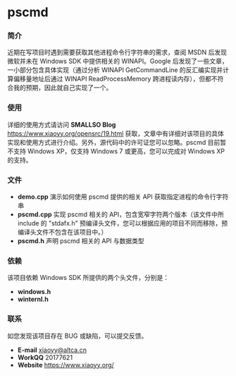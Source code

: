 # pscmd

### 简介
近期在写项目时遇到需要获取其他进程命令行字符串的需求，查阅 MSDN 后发现微软并未在 Windows SDK 中提供相关的 WINAPI。Google 后发现了一些文章，一小部分包含具体实现（通过分析 WINAPI GetCommandLine 的反汇编实现并计算偏移量地址后通过 WINAPI ReadProcessMemory 跨进程读内存），但都不符合我的预期，因此就自己实现了一个。

### 使用
详细的使用方式请访问 **SMALLSO Blog** https://www.xiaoyy.org/opensrc/19.html 获取，文章中有详细对该项目的具体实现和使用方式进行介绍。另外，源代码中的许可证您可以忽略。pscmd 目前暂不支持 Windows XP，仅支持 Windows 7 或更高，您可以完成对 Windows XP 的支持。

### 文件
* **demo.cpp** 演示如何使用 pscmd 提供的相关 API 获取指定进程的命令行字符串
* **pscmd.cpp** 实现 pscmd 相关的 API，包含宽窄字符两个版本（该文件中所 include 的 "stdafx.h" 预编译头文件，您可以根据应用的项目不同而移除，预编译头文件不包含在该项目中。）
* **pscmd.h** 声明 pscmd 相关的 API 与数据类型

### 依赖
该项目依赖 Windows SDK 所提供的两个头文件，分别是：
* **windows.h**
* **winternl.h**

### 联系
如您发现该项目存在 BUG 或缺陷，可以提交反馈。
* **E-mail**    xiaoyy@altca.cn
* **WorkQQ**   	20177621
* **Website**   https://www.xiaoyy.org/
